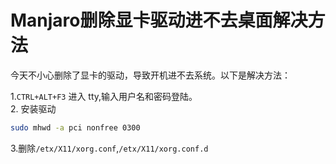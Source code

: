 # Manjaro删除显卡驱动进不去桌面解决方法


今天不小心删除了显卡的驱动，导致开机进不去系统。以下是解决方法：

1.`CTRL+ALT+F3` 进入 tty,输入用户名和密码登陆。  
2. 安装驱动

```bash
sudo mhwd -a pci nonfree 0300
```

3.删除`/etx/X11/xorg.conf`,`/etx/X11/xorg.conf.d`

